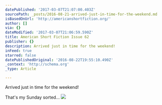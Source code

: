 ```yaml
---
datePublished: '2017-03-07T21:07:00.403Z'
sourcePath: _posts/2016-08-21-arrived-just-in-time-for-the-weekend.md
isBasedOnUrl: 'http://americanshortfiction.org/'
author: []
via: {}
dateModified: '2017-03-07T21:06:59.590Z'
title: American Short Fiction Issue 62
publisher: {}
description: Arrived just in time for the weekend!
inFeed: true
starred: false
datePublishedOriginal: '2016-08-22T19:55:10.490Z'
_context: 'http://schema.org'
_type: Article

---
```

Arrived just in time for the weekend!

That's my Sunday sorted...
![](https://the-grid-user-content.s3-us-west-2.amazonaws.com/c728cfeb-aa5c-4ad4-81b3-092ee94770f8.png)